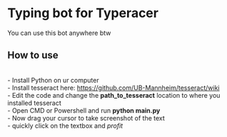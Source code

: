 # Typing bot for Typeracer

You can use this bot anywhere btw

## How to use
<br> - Install Python on ur computer
<br> - Install tesseract here: https://github.com/UB-Mannheim/tesseract/wiki
<br> - Edit the code and change the <b>path_to_tesseract</b> location to where you installed tesseract
<br> - Open CMD or Powershell and run <b>python main.py</b>
<br> - Now drag your cursor to take screenshot of the text 
<br> - quickly click on the textbox and <i>profit

